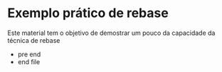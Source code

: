 # Exemplo prático de rebase

Este material tem o objetivo de demostrar um pouco da capacidade da técnica de rebase

* pre end
* end file

